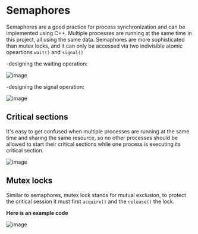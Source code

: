 # Semaphores

Semaphores are a good practice for process synchronization and can be implemented using C++. Multiple processes are running at the same time in this project, all using the same data.
Semaphores are more sophisticated than mutex locks, and it can only be accessed via two indivisible atomic opeartions `wait()` and `signal()`

-designing the waiting operation:


![image](https://user-images.githubusercontent.com/66978846/159145433-450627e3-21a7-4530-9c37-6e26faf94db5.png)



-designing the signal operation:


![image](https://user-images.githubusercontent.com/66978846/159145447-bccc6ece-8ccb-480b-8f05-502ee8318b3d.png)



## Critical sections
It's easy to get confused when multiple processes are running at the same time and sharing the same resource, so no other processes should be allowed to start their critical sections while one process is executing its critical section.

![image](https://user-images.githubusercontent.com/66978846/159145200-4b7823eb-7e59-465d-ae56-ab08b7988bca.png)

## Mutex locks
Similar to semaphores, mutex lock stands for mutual exclusion, to protect the critical session it must first `acquire()` and the `release()` the lock.

**Here is an example code**

![image](https://user-images.githubusercontent.com/66978846/159145159-3eb160ed-1a65-498c-a9ea-d782f4f5f19a.png)
